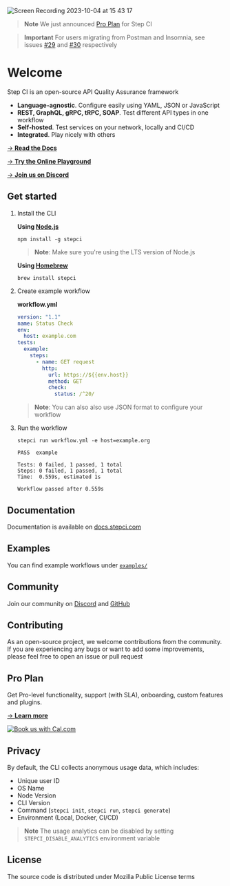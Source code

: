 ![Screen Recording 2023-10-04 at 15 43 17](https://github.com/stepci/stepci/assets/10400064/881efd49-fd93-4ff8-8e99-4b6e24fe1227)

> **Note**
> We just announced [Pro Plan](https://stepci.com/#pricing) for Step CI

> **Important**
> For users migrating from Postman and Insomnia, see issues [#29](https://github.com/stepci/stepci/issues/29) and [#30](https://github.com/stepci/stepci/issues/30) respectively

# Welcome

Step CI is an open-source API Quality Assurance framework

- **Language-agnostic**. Configure easily using YAML, JSON or JavaScript
- **REST, GraphQL, gRPC, tRPC, SOAP**. Test different API types in one workflow
- **Self-hosted**. Test services on your network, locally and CI/CD
- **Integrated**. Play nicely with others

[→ **Read the Docs**](https://docs.stepci.com)

[→ **Try the Online Playground**](https://stepci.com)

[→ **Join us on Discord**](https://discord.gg/KqJJzJ3BTu)

## Get started

1. Install the CLI

   **Using [Node.js](https://nodejs.org/en/)**

    ```
    npm install -g stepci
    ```

    > **Note**: Make sure you're using the LTS version of Node.js

    **Using [Homebrew](https://brew.sh/)**

    ```
    brew install stepci
    ```

2. Create example workflow

    **workflow.yml**

    ```yaml
    version: "1.1"
    name: Status Check
    env:
      host: example.com
    tests:
      example:
        steps:
          - name: GET request
            http:
              url: https://${{env.host}}
              method: GET
              check:
                status: /^20/
    ```

    > **Note**: You can also also use JSON format to configure your workflow

3. Run the workflow

    ```
    stepci run workflow.yml -e host=example.org
    ```

    ```
    PASS  example

    Tests: 0 failed, 1 passed, 1 total
    Steps: 0 failed, 1 passed, 1 total
    Time:  0.559s, estimated 1s

    Workflow passed after 0.559s
    ```

## Documentation

Documentation is available on [docs.stepci.com](https://docs.stepci.com)

## Examples

You can find example workflows under [`examples/`](examples/)

## Community

Join our community on [Discord](https://discord.gg/KqJJzJ3BTu) and [GitHub](https://github.com/stepci/stepci/discussions)

## Contributing

As an open-source project, we welcome contributions from the community. If you are experiencing any bugs or want to add some improvements, please feel free to open an issue or pull request

## Pro Plan

Get Pro-level functionality, support (with SLA), onboarding, custom features and plugins.

[→ **Learn more**](https://stepci.com/#pricing)

<a href="https://cal.com/ushakov/step-ci-demo"><img alt="Book us with Cal.com" src="https://cal.com/book-with-cal-dark.svg" /></a>

## Privacy

By default, the CLI collects anonymous usage data, which includes:

- Unique user ID
- OS Name
- Node Version
- CLI Version
- Command (`stepci init`, `stepci run`, `stepci generate`)
- Environment (Local, Docker, CI/CD)

> **Note**
> The usage analytics can be disabled by setting `STEPCI_DISABLE_ANALYTICS` environment variable

## License

The source code is distributed under Mozilla Public License terms

